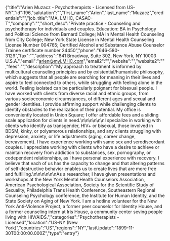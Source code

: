 {"title":"Arien Muzacz - Psychotherapists - Licensed from US-NY","id":196,"salutation":"","first_name":"Arien","last_name":"Muzacz","credentials":"","job_title":"MA, LMHC, CASAC-T","company":"","short_desc":"Private practice - Counseling and psychotherapy for individuals and couples. Education: BA in Psychology and Political Science from Barnard College; MA in Mental Health Counseling from City College; New York State License in Mental Health Counseling License Number 004765; Certified Alcohol and Substance Abuse Counselor Trainee certificate number 24450","phone":"646-580-3129","fax":"","address":"841 Broadway, Suite 302, New York, NY 10003 U.S.A.","email":"arien@myLMHC.com","email2":"","website":"","website2":"","fees":"","description":"My approach to treatment is informed by multicultural counseling principles and by existential/humanistic philosophy, which suggests that all people are searching for meaning in their lives and aspire to feel connected to others, while struggling with feeling alone in the world. Feeling isolated can be particularly poignant for bisexual people. I have worked with clients from diverse racial and ethnic groups, from various socioeconomic circumstances, of different ages and sexual and gender identities. I provide affirming support while challenging clients to identify obstacles to the realization of their potential. My office is conveniently located in Union Square; I offer affordable fees and a sliding scale application for clients in need.\n\n\n\n\n\nI specialize in working with clients who identify as transgender, HIV+ or bisexual, those involved in BDSM, kinky, or polyamorous relationships, and any clients struggling with depression, anxiety, or life adjustments (aging, career change, bereavement). I have experience working with same sex and serodiscordant couples. I appreciate working with clients who have a desire to achieve or maintain recovery from addiction to substances, sex, pornography, or codependent relationships, as I have personal experience with recovery. I believe that each of us has the capacity to change and that altering patterns of self-destructive behavior enables us to create lives that are more free and fulfilling.\n\n\n\n\n\nAs a researcher, I have given presentations and workshops at the New York Mental Health Counselors Association, American Psychological Association, Society for the Scientific Study of Sexuality, Philadelphia Trans Health Conference, Southeastern Regional Counseling Psychology conference, the Institute for Human Identity, and the State Society on Aging of New York. I am a hotline volunteer for the New York Anti-Violence Project, a former peer counselor for Identity House, and a former counseling intern at Iris House, a community center seving people living with HIV/AIDS.","categories":"Psychotherapists - Licensed","location":"US-NY (New York)","countries":"US","regions":"NY","lastUpdate":"1899-11-30T00:00:00.000Z","type":"entry"}
